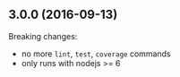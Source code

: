 ## 3.0.0 (2016-09-13)

Breaking changes:

* no more `lint`, `test`, `coverage` commands
* only runs with nodejs >= 6
